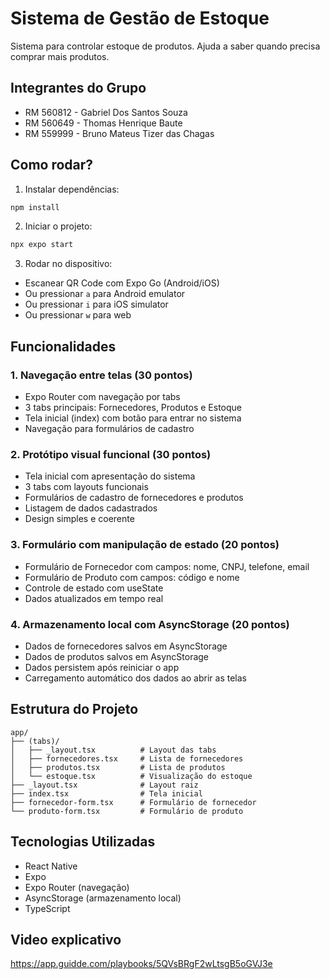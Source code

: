 # Sistema de Gestão de Estoque

Sistema para controlar estoque de produtos. Ajuda a saber quando precisa comprar mais produtos.

## Integrantes do Grupo

- RM 560812 - Gabriel Dos Santos Souza
- RM 560649 - Thomas Henrique Baute
- RM 559999 - Bruno Mateus Tizer das Chagas

## Como rodar?

1. Instalar dependências:

```bash
npm install
```

2. Iniciar o projeto:

```bash
npx expo start
```

3. Rodar no dispositivo:

- Escanear QR Code com Expo Go (Android/iOS)
- Ou pressionar `a` para Android emulator
- Ou pressionar `i` para iOS simulator
- Ou pressionar `w` para web

## Funcionalidades

### 1. Navegação entre telas (30 pontos)

- Expo Router com navegação por tabs
- 3 tabs principais: Fornecedores, Produtos e Estoque
- Tela inicial (index) com botão para entrar no sistema
- Navegação para formulários de cadastro

### 2. Protótipo visual funcional (30 pontos)

- Tela inicial com apresentação do sistema
- 3 tabs com layouts funcionais
- Formulários de cadastro de fornecedores e produtos
- Listagem de dados cadastrados
- Design simples e coerente

### 3. Formulário com manipulação de estado (20 pontos)

- Formulário de Fornecedor com campos: nome, CNPJ, telefone, email
- Formulário de Produto com campos: código e nome
- Controle de estado com useState
- Dados atualizados em tempo real

### 4. Armazenamento local com AsyncStorage (20 pontos)

- Dados de fornecedores salvos em AsyncStorage
- Dados de produtos salvos em AsyncStorage
- Dados persistem após reiniciar o app
- Carregamento automático dos dados ao abrir as telas

## Estrutura do Projeto

```
app/
├── (tabs)/
│   ├── _layout.tsx          # Layout das tabs
│   ├── fornecedores.tsx     # Lista de fornecedores
│   ├── produtos.tsx         # Lista de produtos
│   └── estoque.tsx          # Visualização do estoque
├── _layout.tsx              # Layout raiz
├── index.tsx                # Tela inicial
├── fornecedor-form.tsx      # Formulário de fornecedor
└── produto-form.tsx         # Formulário de produto
```

## Tecnologias Utilizadas

- React Native
- Expo
- Expo Router (navegação)
- AsyncStorage (armazenamento local)
- TypeScript

## Video explicativo

https://app.guidde.com/playbooks/5QVsBRgF2wLtsgB5oGVJ3e
